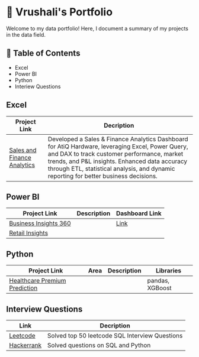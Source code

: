 # 💼 Vrushali's Portfolio

Welcome to my data portfolio! Here, I document a summary of my projects in the data field.

## 📖 Table of Contents
 - Excel
 - Power BI
 - Python
 - Interiew Questions

## Excel
| Project Link  | Decription |
| ------------- | ------------- |
| [Sales and Finance Analytics](https://github.com/vrushaliparate/Sales-and-Finance-Analytics)  | Developed a Sales & Finance Analytics Dashboard for AtiQ Hardware, leveraging Excel, Power Query, and DAX to track customer performance, market trends, and P&L insights. Enhanced data accuracy through ETL, statistical analysis, and dynamic reporting for better business decisions.  |

## Power BI

| Project Link  | Description | Dashboard Link  | 
| ------------- | ------------- |  ------------- | 
| [Business Insights 360](https://github.com/vrushaliparate/Power-BI/tree/main/Business%20Insights)  |   | [Link](https://app.powerbi.com/view?r=eyJrIjoiNjg1Yjg4MTQtMDA0NS00ZDE3LTk0ZTItYjc1NmJlZDdjNDBmIiwidCI6ImM2ZTU0OWIzLTVmNDUtNDAzMi1hYWU5LWQ0MjQ0ZGM1YjJjNCJ9)   | 
| [Retail Insights](https://github.com/vrushaliparate/Power-BI/tree/main/Retail%20Insights)  |   |    | 


## Python

| Project Link  | Area | Description  | Libraries |
| ------------- | ------------- |  ------------- | ------------- |
| [Healthcare Premium Prediction](https://github.com/vrushaliparate/Healthcare-Premium-Prediction)  |   |    | pandas, XGBoost  |


## Interview Questions

| Link  | Decription |
| ------------- | ------------- |
| [Leetcode](https://github.com/vrushaliparate/Leetcode-Solutions)  | Solved top 50 leetcode SQL Interview Questions  |
| [Hackerrank](https://github.com/vrushaliparate/hackerrank_solutions)  | Solved questions on SQL and Python  |

